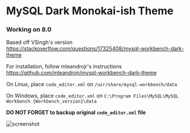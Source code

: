 # MySQL Dark Monokai-ish Theme

### Working on 8.0

Based off VSingh's version https://stackoverflow.com/questions/17325408/mysql-workbench-dark-theme

For installation, follow mleandrojr's instructions https://github.com/mleandrojr/mysql-workbench-dark-theme

On Linux, place `code_editor.xml` on `/usr/share/mysql-workbench/data`

On Windows, place `code_editor.xml` on `C:\Program Files\MySQL\MySQL Workbench {Workbench_version}\data`

**DO NOT FORGET to backup original `code_editor.xml` file**

![screenshot](https://user-images.githubusercontent.com/10542075/134244025-efe233bf-1a92-4177-b304-bf13d79c68c3.png)

